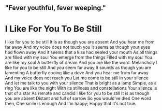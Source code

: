 ##  "Fever youthful, fever weeping."

# I Like For You To Be Still

I like for you to be still
It is as though you are absent
And you hear me from far away
And my voice does not touch you
It seems as though your eyes had flown away
And it seems that a kiss had sealed your mouth
As all things are filled with my soul
You emerge from the things
Filled with my soul
You are like my soul
A butterfly of dream
And you are like the word: Melancholy
I like for you to be still
And you seem far away
It sounds as though you are lamenting
A butterfly cooing like a dove
And you hear me from far away
And my voice does not reach you
Let me come to be still in your silence
And let me talk to you with your silence
That is bright as a lamp
Simple, as a ring
You are like the night
With its stillness and constellations
Your silence is that of a star
As remote and candid
I like for you to be still
It is as though you are absent
Distant and full of sorrow
So you would've died
One word then,
One smile is enough And I'm happy;
Happy that it's not true.






